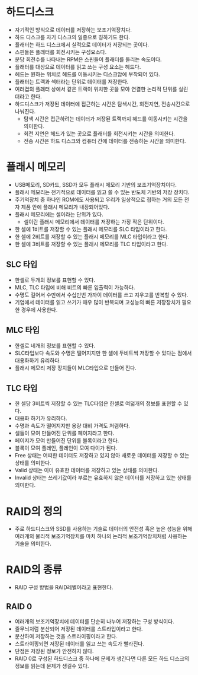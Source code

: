 # 하드디스크

- 자기적인 방식으로 데이터를 저장하는 보조기억장치다.
- 하드 디스크를 자기 디스크의 일종으로 칭하기도 한다.
- 플래터는 하드 디스크에서 실적으로 데이터가 저장되는 곳이다.
- 스핀들은 플래터를 회전시키는 구성요소다.
- 분당 회전수를 나타내는 RPM은 스핀들이 플래터를 돌리는 속도이다.
- 플래터를 대상으로 데이터를 읽고 쓰는 구성 요소는 헤드다.
- 헤드는 원하는 위치로 헤드를 이동시키는 디스크암에 부착되어 있다.
- 플래터는 트랙과 섹터라는 단위로 데이터를 저장한다.
- 여러겹의 플래터 상에서 같은 트랙이 위치한 곳을 모아 연결한 논리적 단위를 실린더라고 한다.
- 하드디스크가 저장된 데이터에 접근하는 시간은 탐색시간, 회전지연, 전송시간으로 나눠진다.
  - 탐색 시간은 접근하려는 데이터가 저장된 트랙까지 헤드를 이동시키는 시간을 의미한다.
  - 회전 지연은 헤드가 있는 곳으로 플래터를 회전시키는 시간을 의미한다.
  - 전송 시간은 하드 디스크와 컴퓨터 간에 데이터를 전송하는 시간을 의미한다.

# 플래시 메모리

- USB메모리, SD카드, SSD가 모두 플래시 메모리 기반의 보조기억장치이다.
- 플래시 메모리는 전기적으로 데이터를 읽고 쓸 수 있는 반도체 기반의 저장 장치다.
- 주기억장치 중 하나인 ROM에도 사용되고 우리가 일상적으로 접하는 거의 모든 전자 제품 안에 플래시 메모리가 내장되어있다.
- 플래시 메모리에는 셀이라는 단위가 있다.
  - 셀이란 플래시 메모리에서 데이터를 저장하는 가장 작은 단위이다.
- 한 셀에 1비트를 저장할 수 있는 플래시 메모리를 SLC 타입이라고 한다.
- 한 셀에 2비트를 저장할 수 있는 플래시 메모리를 MLC 타입이라고 한다.
- 한 셀에 3비트를 저장할 수 있는 플래시 메모리를 TLC 타입이라고 한다.

## SLC 타입

- 한셀로 두개의 정보를 표현할 수 있다.
- MLC, TLC 타입에 비해 비트의 빠른 입출력이 가능하다.
- 수명도 길어서 수만에서 수십만번 가까이 데이터를 쓰고 지우고를 반복할 수 있다.
- 기업에서 데이터를 읽고 쓰기가 매우 많이 반복되며 고성능의 빠른 저장장치가 필요한 경우에 사용한다.

## MLC 타입

- 한셀로 네개의 정보를 표현할 수 있다.
- SLC타입보다 속도와 수명은 떨어지지만 한 셀에 두비트씩 저장할 수 있다는 점에서 대용화하기 유리하다.
- 플래시 메모리 저장 장치들이 MLC타입으로 만들어 진다.

## TLC 타입

- 한 셀당 3비트씩 저장할 수 있는 TLC타입은 한셀로 여덟개의 정보를 표현할 수 있다.
- 대용화 하기가 유리하다.
- 수명과 속도가 떨어지지만 용량 대비 가격도 저렴하다.
- 셀들이 모여 만들어진 단위를 페이지라고 한다.
- 페이지가 모여 만들어진 단위를 블록이라고 한다.
- 블록이 모여 플레인, 플레인이 모여 다이가 된다.
- Free 상태는 어떠한 데이터도 저장하고 있지 않아 새로운 데이터를 저장할 수 있는 상태를 의미한다.
- Valid 상태는 이미 유효한 데이터를 저장하고 있는 상태를 의미한다.
- Invalid 상태는 쓰레기값이라 부르는 유효하지 않은 데이터를 저장하고 있는 상태를 의미한다.

# RAID의 정의

- 주로 하드디스크와 SSD를 사용하는 기술로 데이터의 안전성 혹은 높은 성능을 위해 여러개의 물리적 보조기억장치를 마치 하나의 논리적 보조기억장치처럼 사용하는 기술을 의미한다.

# RAID의 종류

- RAID 구성 방법을 RAID레벨이라고 표현한다.

## RAID 0

- 여러개의 보조기억장치에 데이터를 단순히 나누어 저장하는 구성 방식이다.
- 줄무늬처럼 분산되어 저장된 데이터를 스트라입이라고 한다.
- 분산하여 저장하는 것을 스트라이핑이라고 한다.
- 스트라이핑되면 저장된 데이터를 읽고 쓰는 속도가 빨라진다.
- 단점은 저장된 정보가 안전하지 않다.
- RAID 0로 구성된 하드디스크 중 하나에 문제가 생긴다면 다른 모든 하드 디스크의 정보를 읽는데 문제가 생길수 있다.
